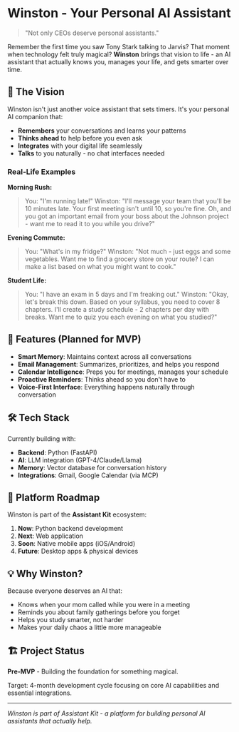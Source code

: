 # Winston - Your Personal AI Assistant

> "Not only CEOs deserve personal assistants."

Remember the first time you saw Tony Stark talking to Jarvis? That moment when technology felt truly magical? **Winston** brings that vision to life - an AI assistant that actually knows you, manages your life, and gets smarter over time.

## 🎯 The Vision

Winston isn't just another voice assistant that sets timers. It's your personal AI companion that:
- **Remembers** your conversations and learns your patterns
- **Thinks ahead** to help before you even ask
- **Integrates** with your digital life seamlessly
- **Talks** to you naturally - no chat interfaces needed

### Real-Life Examples

**Morning Rush:**
> You: "I'm running late!"
> Winston: "I'll message your team that you'll be 10 minutes late. Your first meeting isn't until 10, so you're fine. Oh, and you got an important email from your boss about the Johnson project - want me to read it to you while you drive?"

**Evening Commute:**
> You: "What's in my fridge?"
> Winston: "Not much - just eggs and some vegetables. Want me to find a grocery store on your route? I can make a list based on what you might want to cook."

**Student Life:**
> You: "I have an exam in 5 days and I'm freaking out."
> Winston: "Okay, let's break this down. Based on your syllabus, you need to cover 8 chapters. I'll create a study schedule - 2 chapters per day with breaks. Want me to quiz you each evening on what you studied?"

## 🚀 Features (Planned for MVP)

- **Smart Memory**: Maintains context across all conversations
- **Email Management**: Summarizes, prioritizes, and helps you respond
- **Calendar Intelligence**: Preps you for meetings, manages your schedule
- **Proactive Reminders**: Thinks ahead so you don't have to
- **Voice-First Interface**: Everything happens naturally through conversation

## 🛠️ Tech Stack

Currently building with:
- **Backend**: Python (FastAPI)
- **AI**: LLM integration (GPT-4/Claude/Llama)
- **Memory**: Vector database for conversation history
- **Integrations**: Gmail, Google Calendar (via MCP)

## 📱 Platform Roadmap

Winston is part of the **Assistant Kit** ecosystem:

1. **Now**: Python backend development
2. **Next**: Web application
3. **Soon**: Native mobile apps (iOS/Android)
4. **Future**: Desktop apps & physical devices

## 💡 Why Winston?

Because everyone deserves an AI that:
- Knows when your mom called while you were in a meeting
- Reminds you about family gatherings before you forget
- Helps you study smarter, not harder
- Makes your daily chaos a little more manageable

## 🏗️ Project Status

**Pre-MVP** - Building the foundation for something magical.

Target: 4-month development cycle focusing on core AI capabilities and essential integrations.

---

*Winston is part of Assistant Kit - a platform for building personal AI assistants that actually help.*
